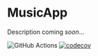 # MusicApp

Description coming *soon*...

![GitHub Actions](https://github.com/pprepu/MusicApp/actions/workflows/pipeline.yml/badge.svg)
[![codecov](https://codecov.io/gh/pprepu/MusicApp/branch/master/graph/badge.svg?token=SN6Q3YJSDC)](https://codecov.io/gh/pprepu/MusicApp)
